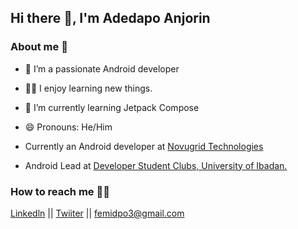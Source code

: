 ## Hi there 👋, I'm Adedapo Anjorin
### About me 🚀
- 🚀 I’m a passionate Android developer
- 👨‍💻 I enjoy learning new things. 
- 🌱 I’m currently learning Jetpack Compose
- 😄 Pronouns: He/Him

- Currently an Android developer at [Novugrid Technologies](https://www.novugrid.com/) 
- Android Lead at [Developer Student Clubs, University of Ibadan.](https://gdsc.community.dev/university-of-ibadan/)
### How to reach me 🙋‍♂️
[Linkedln](https://www.linkedin.com/in/adedapo-anjorin-579934141/) || [Twiiter](https://twitter.com/_ade_dapo_) || femidpo3@gmail.com


<!--
**dapoanjorin/dapoanjorin** is a ✨ _special_ ✨ repository because its `README.md` (this file) appears on your GitHub profile.

Here are some ideas to get you started:

- 🔭 I’m currently working on ...
- 🌱 I’m currently learning ...
- 👯 I’m looking to collaborate on ...
- 🤔 I’m looking for help with ...
- 💬 Ask me about ...
- 📫 How to reach me: ...
- 😄 Pronouns: ...
- ⚡ Fun fact: ...
-->


